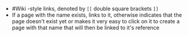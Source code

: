 - #Wiki -style links, denoted by `[[` double square brackets `]]`
- If a page with the name exists, links to it, otherwise indicates that the page doesn't exist yet or makes it very easy to click on it to create a page with that name that will then be linked to it's reference